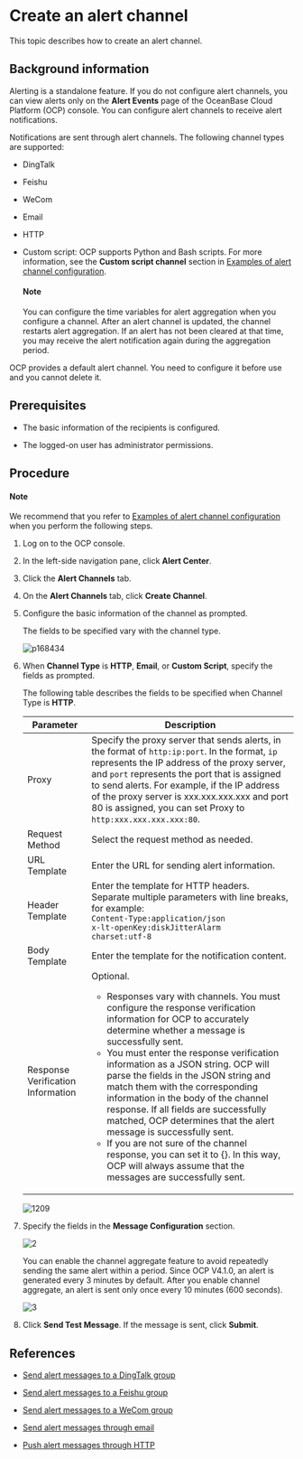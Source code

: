 # Create an alert channel

This topic describes how to create an alert channel. 

## Background information

Alerting is a standalone feature. If you do not configure alert channels, you can view alerts only on the **Alert Events** page of the OceanBase Cloud Platform (OCP) console. You can configure alert channels to receive alert notifications. 

Notifications are sent through alert channels. The following channel types are supported:

* DingTalk

* Feishu

* WeCom

* Email

* HTTP

* Custom script: OCP supports Python and Bash scripts. For more information, see the **Custom script channel** section in [Examples of alert channel configuration](../500.manage-alert-channels/600.examples-of-alert-channel-configuration.md). 

  <main id="notice" type='explain'>
      <h4>Note</h4>
      <p>You can configure the time variables for alert aggregation when you configure a channel. After an alert channel is updated, the channel restarts alert aggregation. If an alert has not been cleared at that time, you may receive the alert notification again during the aggregation period. </p>
  </main>

OCP provides a default alert channel. You need to configure it before use and you cannot delete it. 

## Prerequisites

* The basic information of the recipients is configured. 

* The logged-on user has administrator permissions. 

## Procedure

<main id="notice" type='explain'><h4>Note</h4>

<p>We recommend that you refer to <a href="700.alarm-channel-settings-example.md">Examples of alert channel configuration</a> when you perform the following steps. </p>  </main>

1. Log on to the OCP console. 

2. In the left-side navigation pane, click **Alert Center**. 

3. Click the **Alert Channels** tab. 

4. On the **Alert Channels** tab, click **Create Channel**. 

5. Configure the basic information of the channel as prompted. 

   The fields to be specified vary with the channel type. 

   ![p168434](https://obbusiness-private.oss-cn-shanghai.aliyuncs.com/doc/img/ocp/422-en/create-alert-channel-1.png)

6. When **Channel Type** is **HTTP**, **Email**, or **Custom Script**, specify the fields as prompted. 

   The following table describes the fields to be specified when Channel Type is **HTTP**.

   | Parameter | Description |
   |------|-------|
   | Proxy | Specify the proxy server that sends alerts, in the format of `http:ip:port`. In the format, `ip` represents the IP address of the proxy server, and `port` represents the port that is assigned to send alerts.  For example, if the IP address of the proxy server is xxx.xxx.xxx.xxx and port 80 is assigned, you can set Proxy to `http:xxx.xxx.xxx.xxx:80`.  |
   | Request Method | Select the request method as needed.  |
   | URL Template | Enter the URL for sending alert information.  |
   | Header Template | Enter the template for HTTP headers. Separate multiple parameters with line breaks, for example:</br><code>Content-Type:application/json</br>x-lt-openKey:diskJitterAlarm</br>charset:utf-8</code> |
   | Body Template | Enter the template for the notification content.  |
   | Response Verification Information | Optional. <ul><li> Responses vary with channels. You must configure the response verification information for OCP to accurately determine whether a message is successfully sent. </li> <li> You must enter the response verification information as a JSON string. OCP will parse the fields in the JSON string and match them with the corresponding information in the body of the channel response. If all fields are successfully matched, OCP determines that the alert message is successfully sent. </li> <li> If you are not sure of the channel response, you can set it to {}. In this way, OCP will always assume that the messages are successfully sent. </li><ul> |

   ![1209](https://obbusiness-private.oss-cn-shanghai.aliyuncs.com/doc/img/ocp/422-en/create-alert-channel-2.png)

7. Specify the fields in the **Message Configuration** section. 

   ![2](https://obbusiness-private.oss-cn-shanghai.aliyuncs.com/doc/img/ocp/422-en/create-alert-channel-3.png)

   You can enable the channel aggregate feature to avoid repeatedly sending the same alert within a period. Since OCP V4.1.0, an alert is generated every 3 minutes by default. After you enable channel aggregate, an alert is sent only once every 10 minutes (600 seconds). 

   ![3](https://obbusiness-private.oss-cn-shanghai.aliyuncs.com/doc/img/ocp/422-en/create-alert-channel-4.png)


8. Click **Send Test Message**. If the message is sent, click **Submit**. 

## References

* [Send alert messages to a DingTalk group](../../1850.ocp-om-best-practices/1700.connect-the-alarm-to-the-dingding.md)

* [Send alert messages to a Feishu group](../../1850.ocp-om-best-practices/1800.connect-the-alarm-to-the-feishu.md)

* [Send alert messages to a WeCom group](../../1850.ocp-om-best-practices/1900.connect-the-alarm-to-the-enterprise-wechat.md)

* [Send alert messages through email](../../1850.ocp-om-best-practices/2000.sending-alerts-through-email.md)

* [Push alert messages through HTTP](../../1850.ocp-om-best-practices/2100.customize-alarm-push-through-http.md)